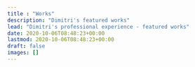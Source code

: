 ```yaml
---
title : "Works"
description: "Dimitri's featured works"
lead: "Dimitri's professional experience - featured works"
date: 2020-10-06T08:48:23+00:00
lastmod: 2020-10-06T08:48:23+00:00
draft: false
images: []
---
```

